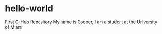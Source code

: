 # hello-world
First GitHub Repository
My name is Cooper, I am a student at the University of Miami.
